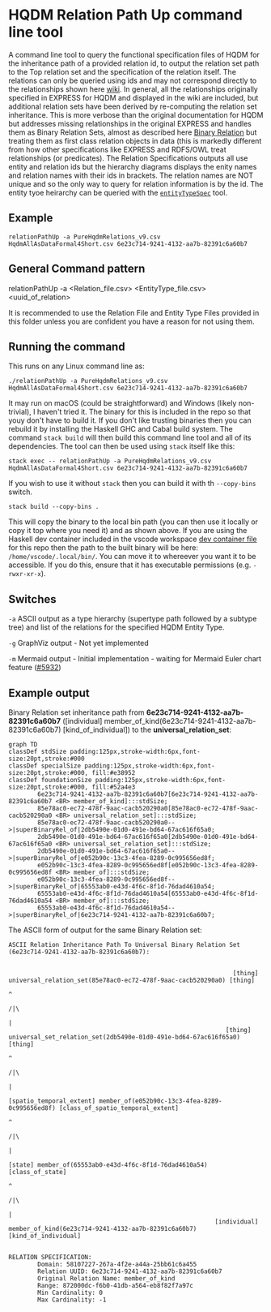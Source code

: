# HQDM Relation Path Up command line tool

A command line tool to query the functional specification files of HQDM for the inheritance path of a provided relation id, to output the relation set path to the Top relation set and the specification of the relation itself. The relations can only be queried using ids and may not correspond directly to the relationships shown here [wiki](https://github.com/hqdmTop/hqdmFramework/wiki/).  In general, all the relationships originally specified in EXPRESS for HQDM and displayed in the wiki are included, but additional relation sets have been derived by re-computing the relation set inheritance.  This is more verbose than the original documentation for HQDM but addresses missing relationships in the original EXPRESS and handles them as Binary Relation Sets, almost as described here [Binary Relation](https://en.wikipedia.org/wiki/Binary_relation) but treating them as first class relation objects in data (this is markedly different from how other specifications like EXPRESS and RDFS/OWL treat relationships (or predicates). The Relation Specifications outputs all use entity and relation ids but the hierarchy diagrams displays the enity names and relation names with their ids in brackets.  The relation names are NOT unique and so the only way to query for relation information is by the id.  The entity tyoe heirarchy can be queried with the [`entityTypeSpec`](https://github.com/ClimbingAl/hqdmHaskell/tree/main/entityTypeSpec) tool.

## Example

`relationPathUp -a PureHqdmRelations_v9.csv HqdmAllAsDataFormal4Short.csv 6e23c714-9241-4132-aa7b-82391c6a60b7`

## General Command pattern

relationPathUp -a <Relation_file.csv> <EntityType_file.csv> <uuid_of_relation>

It is recommended to use the Relation File and Entity Type Files provided in this folder unless you are confident you have a reason for not using them.

## Running the command
This runs on any Linux command line as:

`./relationPathUp -a PureHqdmRelations_v9.csv HqdmAllAsDataFormal4Short.csv 6e23c714-9241-4132-aa7b-82391c6a60b7`

It may run on macOS (could be straightforward) and Windows (likely non-trivial), I haven't tried it.  The binary for this is included in the repo so that youy don't have to build it.  If you don't like trusting binaries then you can rebuild it by installing the Haskell GHC and Cabal build system. The command `stack build` will then build this command line tool and all of its dependencies.  The tool can then be used using `stack` itself like this:

`stack exec -- relationPathUp -a PureHqdmRelations_v9.csv HqdmAllAsDataFormal4Short.csv 6e23c714-9241-4132-aa7b-82391c6a60b7`

If you wish to use it without `stack` then you can build it with th `--copy-bins` switch. 

`stack build --copy-bins .`

This will copy the binary to the local bin path (you can then use it locally or copy it top where you need it) and as shown above. If you are using the Haskell dev container included in the vscode workspace [dev container file](https://github.com/ClimbingAl/hqdmHaskell/blob/main/.devcontainer/devcontainer.json) for this repo then the path to the built binary will be here: `/home/vscode/.local/bin/`.  You can move it to whereever you want it to be accessible.  If you do this, ensure that it has executable permissions (e.g. `-rwxr-xr-x`).

## Switches

`-a` ASCII output as a type hierarchy (supertype path followed by a subtype tree) and list of the relations for the specified HQDM Entity Type.

`-g` GraphViz output - Not yet implemented

`-m` Mermaid output - Initial implementation - waiting for Mermaid Euler chart feature ([#5932](https://github.com/mermaid-js/mermaid/pull/5932))

## Example output

Binary Relation set inheritance path from **6e23c714-9241-4132-aa7b-82391c6a60b7** ([individual] member_of_kind(6e23c714-9241-4132-aa7b-82391c6a60b7) [kind_of_individual]) to the **universal_relation_set**:

```mermaid
graph TD
classDef stdSize padding:125px,stroke-width:6px,font-size:20pt,stroke:#000
classDef specialSize padding:125px,stroke-width:6px,font-size:20pt,stroke:#000, fill:#e38952
classDef foundationSize padding:125px,stroke-width:6px,font-size:20pt,stroke:#000, fill:#52a4e3
        6e23c714-9241-4132-aa7b-82391c6a60b7[6e23c714-9241-4132-aa7b-82391c6a60b7 <BR> member_of_kind]:::stdSize;
        85e78ac0-ec72-478f-9aac-cacb520290a0[85e78ac0-ec72-478f-9aac-cacb520290a0 <BR> universal_relation_set]:::stdSize;
        85e78ac0-ec72-478f-9aac-cacb520290a0-->|superBinaryRel_of|2db5490e-01d0-491e-bd64-67ac616f65a0;
        2db5490e-01d0-491e-bd64-67ac616f65a0[2db5490e-01d0-491e-bd64-67ac616f65a0 <BR> universal_set_relation_set]:::stdSize;
        2db5490e-01d0-491e-bd64-67ac616f65a0-->|superBinaryRel_of|e052b90c-13c3-4fea-8289-0c995656ed8f;
        e052b90c-13c3-4fea-8289-0c995656ed8f[e052b90c-13c3-4fea-8289-0c995656ed8f <BR> member_of]:::stdSize;
        e052b90c-13c3-4fea-8289-0c995656ed8f-->|superBinaryRel_of|65553ab0-e43d-4f6c-8f1d-76dad4610a54;
        65553ab0-e43d-4f6c-8f1d-76dad4610a54[65553ab0-e43d-4f6c-8f1d-76dad4610a54 <BR> member_of]:::stdSize;
        65553ab0-e43d-4f6c-8f1d-76dad4610a54-->|superBinaryRel_of|6e23c714-9241-4132-aa7b-82391c6a60b7;
```
The ASCII form of output for the same Binary Relation set:

```
ASCII Relation Inheritance Path To Universal Binary Relation Set (6e23c714-9241-4132-aa7b-82391c6a60b7):


                                                              [thing] universal_relation_set(85e78ac0-ec72-478f-9aac-cacb520290a0) [thing]
                                                                                                   ^
                                                                                                  /|\
                                                                                                   |
                                                            [thing] universal_set_relation_set(2db5490e-01d0-491e-bd64-67ac616f65a0) [thing]
                                                                                                   ^
                                                                                                  /|\
                                                                                                   |
                                               [spatio_temporal_extent] member_of(e052b90c-13c3-4fea-8289-0c995656ed8f) [class_of_spatio_temporal_extent]
                                                                                                   ^
                                                                                                  /|\
                                                                                                   |
                                                                [state] member_of(65553ab0-e43d-4f6c-8f1d-76dad4610a54) [class_of_state]
                                                                                                   ^
                                                                                                  /|\
                                                                                                   |
                                                         [individual] member_of_kind(6e23c714-9241-4132-aa7b-82391c6a60b7) [kind_of_individual]


RELATION SPECIFICATION:
        Domain: 58107227-267a-4f2e-a44a-25bb61c6a455
        Relation UUID: 6e23c714-9241-4132-aa7b-82391c6a60b7
        Original Relation Name: member_of_kind
        Range: 872000dc-f6b0-41db-a564-eb8f82f7a97c
        Min Cardinality: 0
        Max Cardinality: -1
```
